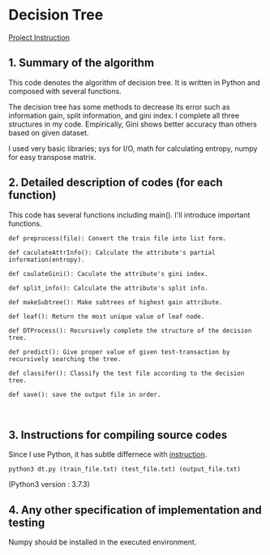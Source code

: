 # Decision Tree
[Project Instruction](https://github.com/vctr7/Data_Science/blob/master/decision_tree/Decision_Tree.pdf)

## 1.	Summary of the algorithm

  This code denotes the algorithm of decision tree. It is written in Python and composed with several functions. 

The decision tree has some methods to decrease its error such as information gain, split information, and gini index. I complete all three structures in my code. Empirically, Gini shows better accuracy than others based on given dataset.

  I used very basic libraries; sys for I/O, math for calculating entropy, numpy for easy transpose matrix.

   

## 2.	Detailed description of codes (for each function) 

This code has several functions including main(). I'll introduce important functions.


    def preprocess(file): Convert the train file into list form.
    
    def caculateAttrInfo(): Calculate the attribute's partial information(entropy).
    
    def caulateGini(): Caculate the attribute's gini index.
    
    def split_info(): Calculate the attribute's split info.

    def makeSubtree(): Make subtrees of highest gain attribute.
    
    def leaf(): Return the most unique value of leaf node.
    
    def DTProcess(): Recursively complete the structure of the decision tree.
    
    def predict(): Give proper value of given test-transaction by recursively searching the tree.
    
    def classifer(): Classify the test file according to the decision tree.
    
    def save(): save the output file in order.



 
## 3.	Instructions for compiling source codes 

Since I use Python, it has subtle differnece with [instruction](https://github.com/vctr7/Data_Science/blob/master/apriori_algorithm/apriori.pdf).

    python3 dt.py (train_file.txt) (test_file.txt) (output_file.txt)



(Python3 version : 3.7.3)
 



## 4.	Any other specification of implementation and testing

Numpy should be installed in the executed environment.
